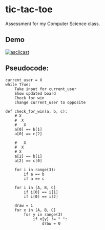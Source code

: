 # tic-tac-toe
Assessment for my Computer Science class.

## Demo
[![asciicast](https://asciinema.org/a/twcvIrNf43QOAhqbQg2HuiEQL.svg)](https://asciinema.org/a/twcvIrNf43QOAhqbQg2HuiEQL)

## Pseudocode:
```
current_user = X
while True:
    Take input for current_user
    Show updated board
    Check for win
    change current_user to opposite

def check_for_win(a, b, c):
    # X
    #  X
    #   X
    a[0] == b[1]
    a[0] == c[2]

    #   X
    #  X
    # X
    a[2] == b[1]
    a[2] == c[0]

    for i in range(3):
        if a == b
        if a == c

    for i in [A, B, C]
        if i[0] == i[1]
        if i[0] == i[2]

    draw = 1
    for x in [A, B, C]
        for y in range(3)
            if x[y] != " ":
                draw = 0

```
